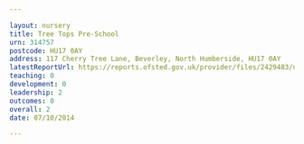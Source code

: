 ```yaml
---

layout: nursery
title: Tree Tops Pre-School
urn: 314757
postcode: HU17 0AY
address: 117 Cherry Tree Lane, Beverley, North Humberside, HU17 0AY
latestReportUrl: https://reports.ofsted.gov.uk/provider/files/2429483/urn/314757.pdf
teaching: 0
development: 0
leadership: 2
outcomes: 0
overall: 2
date: 07/10/2014

---
```

